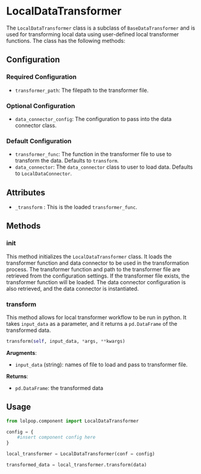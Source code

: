 # LocalDataTransformer

The `LocalDataTransformer` class is a subclass of `BaseDataTransformer` and is used for transforming local data using user-defined local transformer functions. The class has the following methods:

## Configuration
### Required Configuration

- `transformer_path`: The filepath to the transformer file.  

### Optional Configuration 

- `data_connector_config`: The configuration to pass into the data connector class. 
### Default Configuration 

- `transformer_func`: The function in the transformer file to use to transform the data. Defaults to `transform`. 
- `data_connector`: The `data_connector` class to user to load data. Defaults to `LocalDataConnector`. 

## Attributes

- `_transform` : This is the loaded `transformer_func`. 


## Methods

### __init__ 
This method initializes the `LocalDataTransformer` class. It loads the transformer function and data connector to be used in the transformation process. The transformer function and path to the transformer file are retrieved from the configuration settings. If the transformer file exists, the transformer function will be loaded. The data connector configuration is also retrieved, and the data connector is instantiated.



### transform 
This method allows for local transformer workflow to be run in python. It takes `input_data` as a parameter, and it returns a `pd.DataFrame` of the transformed data.

```python 
transform(self, input_data, *args, **kwargs)
```



**Arugments**: 

- `input_data` (string): names of file to load and pass to transformer file.

**Returns**: 

- `pd.DataFrame`: the transformed data

## Usage

```python
from lolpop.component import LocalDataTransformer

config = {
    #insert component config here
}

local_transformer = LocalDataTransformer(conf = config)

transformed_data = local_transformer.transform(data)
```


